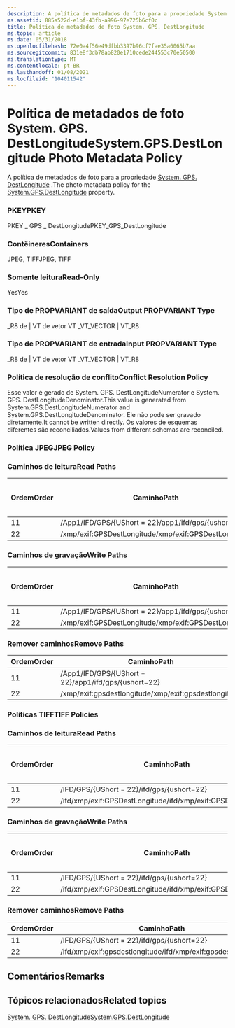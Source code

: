 ```yaml
---
description: A política de metadados de foto para a propriedade System. GPS. DestLongitude.
ms.assetid: 885a522d-e1bf-43fb-a996-97e725b6cf0c
title: Política de metadados de foto System. GPS. DestLongitude
ms.topic: article
ms.date: 05/31/2018
ms.openlocfilehash: 72e0a4f56e49dfbb3397b96cf7fae35a6065b7aa
ms.sourcegitcommit: 831e8f3db78ab820e1710cede244553c70e50500
ms.translationtype: MT
ms.contentlocale: pt-BR
ms.lasthandoff: 01/08/2021
ms.locfileid: "104011542"
---
```

# <a name="systemgpsdestlongitude-photo-metadata-policy"></a><span data-ttu-id="9c486-103">Política de metadados de foto System. GPS. DestLongitude</span><span class="sxs-lookup"><span data-stu-id="9c486-103">System.GPS.DestLongitude Photo Metadata Policy</span></span>

<span data-ttu-id="9c486-104">A política de metadados de foto para a propriedade [System. GPS. DestLongitude](../properties/props-system-gps-destlongitude.md) .</span><span class="sxs-lookup"><span data-stu-id="9c486-104">The photo metadata policy for the [System.GPS.DestLongitude](../properties/props-system-gps-destlongitude.md) property.</span></span>

### <a name="pkey"></a><span data-ttu-id="9c486-105">PKEY</span><span class="sxs-lookup"><span data-stu-id="9c486-105">PKEY</span></span>

<span data-ttu-id="9c486-106">PKEY \_ GPS \_ DestLongitude</span><span class="sxs-lookup"><span data-stu-id="9c486-106">PKEY\_GPS\_DestLongitude</span></span>

### <a name="containers"></a><span data-ttu-id="9c486-107">Contêineres</span><span class="sxs-lookup"><span data-stu-id="9c486-107">Containers</span></span>

<span data-ttu-id="9c486-108">JPEG, TIFF</span><span class="sxs-lookup"><span data-stu-id="9c486-108">JPEG, TIFF</span></span>

### <a name="read-only"></a><span data-ttu-id="9c486-109">Somente leitura</span><span class="sxs-lookup"><span data-stu-id="9c486-109">Read-Only</span></span>

<span data-ttu-id="9c486-110">Yes</span><span class="sxs-lookup"><span data-stu-id="9c486-110">Yes</span></span>

### <a name="output-propvariant-type"></a><span data-ttu-id="9c486-111">Tipo de PROPVARIANT de saída</span><span class="sxs-lookup"><span data-stu-id="9c486-111">Output PROPVARIANT Type</span></span>

<span data-ttu-id="9c486-112">\_R8 de \| VT de vetor VT \_</span><span class="sxs-lookup"><span data-stu-id="9c486-112">VT\_VECTOR \| VT\_R8</span></span>

### <a name="input-propvariant-type"></a><span data-ttu-id="9c486-113">Tipo de PROPVARIANT de entrada</span><span class="sxs-lookup"><span data-stu-id="9c486-113">Input PROPVARIANT Type</span></span>

<span data-ttu-id="9c486-114">\_R8 de \| VT de vetor VT \_</span><span class="sxs-lookup"><span data-stu-id="9c486-114">VT\_VECTOR \| VT\_R8</span></span>

### <a name="conflict-resolution-policy"></a><span data-ttu-id="9c486-115">Política de resolução de conflito</span><span class="sxs-lookup"><span data-stu-id="9c486-115">Conflict Resolution Policy</span></span>

<span data-ttu-id="9c486-116">Esse valor é gerado de System. GPS. DestLongitudeNumerator e System. GPS. DestLongitudeDenominator.</span><span class="sxs-lookup"><span data-stu-id="9c486-116">This value is generated from System.GPS.DestLongitudeNumerator and System.GPS.DestLongitudeDenominator.</span></span> <span data-ttu-id="9c486-117">Ele não pode ser gravado diretamente.</span><span class="sxs-lookup"><span data-stu-id="9c486-117">It cannot be written directly.</span></span> <span data-ttu-id="9c486-118">Os valores de esquemas diferentes são reconciliados.</span><span class="sxs-lookup"><span data-stu-id="9c486-118">Values from different schemas are reconciled.</span></span>

### <a name="jpeg-policy"></a><span data-ttu-id="9c486-119">Política JPEG</span><span class="sxs-lookup"><span data-stu-id="9c486-119">JPEG Policy</span></span>

### <a name="read-paths"></a><span data-ttu-id="9c486-120">Caminhos de leitura</span><span class="sxs-lookup"><span data-stu-id="9c486-120">Read Paths</span></span>



| <span data-ttu-id="9c486-121">Ordem</span><span class="sxs-lookup"><span data-stu-id="9c486-121">Order</span></span> | <span data-ttu-id="9c486-122">Caminho</span><span class="sxs-lookup"><span data-stu-id="9c486-122">Path</span></span>                       | <span data-ttu-id="9c486-123">Formato de disco</span><span class="sxs-lookup"><span data-stu-id="9c486-123">Disk Format</span></span> |
|-------|----------------------------|-------------|
| <span data-ttu-id="9c486-124">1</span><span class="sxs-lookup"><span data-stu-id="9c486-124">1</span></span>     | <span data-ttu-id="9c486-125">/App1/IFD/GPS/{UShort = 22}</span><span class="sxs-lookup"><span data-stu-id="9c486-125">/app1/ifd/gps/{ushort=22}</span></span>  |             |
| <span data-ttu-id="9c486-126">2</span><span class="sxs-lookup"><span data-stu-id="9c486-126">2</span></span>     | <span data-ttu-id="9c486-127">/xmp/exif:GPSDestLongitude</span><span class="sxs-lookup"><span data-stu-id="9c486-127">/xmp/exif:GPSDestLongitude</span></span> |             |



 

### <a name="write-paths"></a><span data-ttu-id="9c486-128">Caminhos de gravação</span><span class="sxs-lookup"><span data-stu-id="9c486-128">Write Paths</span></span>



| <span data-ttu-id="9c486-129">Ordem</span><span class="sxs-lookup"><span data-stu-id="9c486-129">Order</span></span> | <span data-ttu-id="9c486-130">Caminho</span><span class="sxs-lookup"><span data-stu-id="9c486-130">Path</span></span>                       | <span data-ttu-id="9c486-131">Formato de disco</span><span class="sxs-lookup"><span data-stu-id="9c486-131">Disk Format</span></span> |
|-------|----------------------------|-------------|
| <span data-ttu-id="9c486-132">1</span><span class="sxs-lookup"><span data-stu-id="9c486-132">1</span></span>     | <span data-ttu-id="9c486-133">/App1/IFD/GPS/{UShort = 22}</span><span class="sxs-lookup"><span data-stu-id="9c486-133">/app1/ifd/gps/{ushort=22}</span></span>  |             |
| <span data-ttu-id="9c486-134">2</span><span class="sxs-lookup"><span data-stu-id="9c486-134">2</span></span>     | <span data-ttu-id="9c486-135">/xmp/exif:GPSDestLongitude</span><span class="sxs-lookup"><span data-stu-id="9c486-135">/xmp/exif:GPSDestLongitude</span></span> |             |



 

### <a name="remove-paths"></a><span data-ttu-id="9c486-136">Remover caminhos</span><span class="sxs-lookup"><span data-stu-id="9c486-136">Remove Paths</span></span>



| <span data-ttu-id="9c486-137">Ordem</span><span class="sxs-lookup"><span data-stu-id="9c486-137">Order</span></span> | <span data-ttu-id="9c486-138">Caminho</span><span class="sxs-lookup"><span data-stu-id="9c486-138">Path</span></span>                       |
|-------|----------------------------|
| <span data-ttu-id="9c486-139">1</span><span class="sxs-lookup"><span data-stu-id="9c486-139">1</span></span>     | <span data-ttu-id="9c486-140">/App1/IFD/GPS/{UShort = 22}</span><span class="sxs-lookup"><span data-stu-id="9c486-140">/app1/ifd/gps/{ushort=22}</span></span>  |
| <span data-ttu-id="9c486-141">2</span><span class="sxs-lookup"><span data-stu-id="9c486-141">2</span></span>     | <span data-ttu-id="9c486-142">/xmp/exif:gpsdestlongitude</span><span class="sxs-lookup"><span data-stu-id="9c486-142">/xmp/exif:gpsdestlongitude</span></span> |



 

### <a name="tiff-policies"></a><span data-ttu-id="9c486-143">Políticas TIFF</span><span class="sxs-lookup"><span data-stu-id="9c486-143">TIFF Policies</span></span>

### <a name="read-paths"></a><span data-ttu-id="9c486-144">Caminhos de leitura</span><span class="sxs-lookup"><span data-stu-id="9c486-144">Read Paths</span></span>



| <span data-ttu-id="9c486-145">Ordem</span><span class="sxs-lookup"><span data-stu-id="9c486-145">Order</span></span> | <span data-ttu-id="9c486-146">Caminho</span><span class="sxs-lookup"><span data-stu-id="9c486-146">Path</span></span>                           | <span data-ttu-id="9c486-147">Formato de disco</span><span class="sxs-lookup"><span data-stu-id="9c486-147">Disk Format</span></span> |
|-------|--------------------------------|-------------|
| <span data-ttu-id="9c486-148">1</span><span class="sxs-lookup"><span data-stu-id="9c486-148">1</span></span>     | <span data-ttu-id="9c486-149">/IFD/GPS/{UShort = 22}</span><span class="sxs-lookup"><span data-stu-id="9c486-149">/ifd/gps/{ushort=22}</span></span>           |             |
| <span data-ttu-id="9c486-150">2</span><span class="sxs-lookup"><span data-stu-id="9c486-150">2</span></span>     | <span data-ttu-id="9c486-151">/ifd/xmp/exif:GPSDestLongitude</span><span class="sxs-lookup"><span data-stu-id="9c486-151">/ifd/xmp/exif:GPSDestLongitude</span></span> |             |



 

### <a name="write-paths"></a><span data-ttu-id="9c486-152">Caminhos de gravação</span><span class="sxs-lookup"><span data-stu-id="9c486-152">Write Paths</span></span>



| <span data-ttu-id="9c486-153">Ordem</span><span class="sxs-lookup"><span data-stu-id="9c486-153">Order</span></span> | <span data-ttu-id="9c486-154">Caminho</span><span class="sxs-lookup"><span data-stu-id="9c486-154">Path</span></span>                           | <span data-ttu-id="9c486-155">Formato de disco</span><span class="sxs-lookup"><span data-stu-id="9c486-155">Disk Format</span></span> |
|-------|--------------------------------|-------------|
| <span data-ttu-id="9c486-156">1</span><span class="sxs-lookup"><span data-stu-id="9c486-156">1</span></span>     | <span data-ttu-id="9c486-157">/IFD/GPS/{UShort = 22}</span><span class="sxs-lookup"><span data-stu-id="9c486-157">/ifd/gps/{ushort=22}</span></span>           |             |
| <span data-ttu-id="9c486-158">2</span><span class="sxs-lookup"><span data-stu-id="9c486-158">2</span></span>     | <span data-ttu-id="9c486-159">/ifd/xmp/exif:GPSDestLongitude</span><span class="sxs-lookup"><span data-stu-id="9c486-159">/ifd/xmp/exif:GPSDestLongitude</span></span> |             |



 

### <a name="remove-paths"></a><span data-ttu-id="9c486-160">Remover caminhos</span><span class="sxs-lookup"><span data-stu-id="9c486-160">Remove Paths</span></span>



| <span data-ttu-id="9c486-161">Ordem</span><span class="sxs-lookup"><span data-stu-id="9c486-161">Order</span></span> | <span data-ttu-id="9c486-162">Caminho</span><span class="sxs-lookup"><span data-stu-id="9c486-162">Path</span></span>                           |
|-------|--------------------------------|
| <span data-ttu-id="9c486-163">1</span><span class="sxs-lookup"><span data-stu-id="9c486-163">1</span></span>     | <span data-ttu-id="9c486-164">/IFD/GPS/{UShort = 22}</span><span class="sxs-lookup"><span data-stu-id="9c486-164">/ifd/gps/{ushort=22}</span></span>           |
| <span data-ttu-id="9c486-165">2</span><span class="sxs-lookup"><span data-stu-id="9c486-165">2</span></span>     | <span data-ttu-id="9c486-166">/ifd/xmp/exif:gpsdestlongitude</span><span class="sxs-lookup"><span data-stu-id="9c486-166">/ifd/xmp/exif:gpsdestlongitude</span></span> |



 

## <a name="remarks"></a><span data-ttu-id="9c486-167">Comentários</span><span class="sxs-lookup"><span data-stu-id="9c486-167">Remarks</span></span>

## <a name="related-topics"></a><span data-ttu-id="9c486-168">Tópicos relacionados</span><span class="sxs-lookup"><span data-stu-id="9c486-168">Related topics</span></span>

<dl> <dt>

[<span data-ttu-id="9c486-169">System. GPS. DestLongitude</span><span class="sxs-lookup"><span data-stu-id="9c486-169">System.GPS.DestLongitude</span></span>](../properties/props-system-gps-destlongitude.md)
</dt> </dl>

 

 
